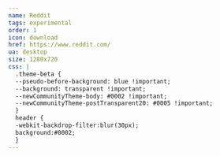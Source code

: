 ```yaml
---
name: Reddit
tags: experimental
order: 1
icon: download 
href: https://www.reddit.com/
ua: desktop
size: 1280x720
css: |
  .theme-beta { 
  --pseudo-before-background: blue !important;  
  --background: transparent !important;
  --newCommunityTheme-body: #0002 !important;
  --newCommunityTheme-postTransparent20: #0005 !important;
  } 
  header {
  -webkit-backdrop-filter:blur(30px); 
  background:#0002;
  }
---
```

        